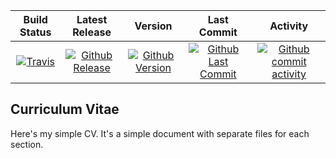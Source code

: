 | Build Status                             | Latest Release                                      | Version                                            | Last Commit                                                    | Activity                                    |
| :--------------------------------------: | :--------------------------:                        | :----:                                             | :------:                                                       | :------:                                    |
| [![Travis][travis_shield]][travis]       | [![Github Release][release_shield]][github_release] | [![Github Version][version_shield]][github_version] | [![Github Last Commit][last_commit_shield]][github_last_commit] | [![Github commit activity][activity_shield]][github_activity] |


[travis_shield]: https://app.travis-ci.com/skulumani/kulumani_cv.svg?branch=master&status=started 
[release_shield]: https://img.shields.io/github/release/skulumani/kulumani_cv.svg
[version_shield]: https://badge.fury.io/gh/skulumani%2Fkulumani_cv.svg
[last_commit_shield]: https://img.shields.io/github/last-commit/skulumani/kulumani_cv.svg
[activity_shield]: https://img.shields.io/github/commit-activity/y/skulumani/kulumani_cv.svg

[travis]: https://travis-ci.org/skulumani/kulumani_cv
[github_release]: https://github.com/skulumani/kulumani_cv/releases/latest
[github_version]: https://github.com/skulumani/kulumani_cv/releases/latest
[github_last_commit]: https://github.com/skulumani/kulumani_cv/commits/master
[github_activity]: https://github.com/skulumani/kulumani_cv/graphs/commit-activity

## Curriculum Vitae

Here's my simple CV.
It's a simple document with separate files for each section.
